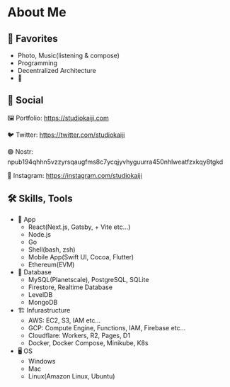# About Me

## 🤍 Favorites
- Photo, Music(listening & compose)
- Programming
- Decentralized Architecture
- 🥩

## 🤝 Social
🖼 Portfolio: https://studiokaiji.com

🐦 Twitter: https://twitter.com/studiokaiji
 
🟣 Nostr: npub194qhhn5vzzyrsqaugfms8c7ycqjyvhyguurra450nhlweatfzxkqy8tgkd

🤳 Instagram: https://instagram.com/studiokaiji

## 🛠 Skills, Tools
- 📱 App
  - React(Next.js, Gatsby, + Vite etc...)
  - Node.js
  - Go
  - Shell(bash, zsh)
  - Mobile App(Swift UI, Cocoa, Flutter)
  - Ethereum(EVM)
- 📼 Database
  - MySQL(Planetscale), PostgreSQL, SQLite
  - Firestore, Realtime Database
  - LevelDB
  - MongoDB
- 🏗 Infurastructure
  - AWS: EC2, S3, IAM etc...
  - GCP: Compute Engine, Functions, IAM, Firebase etc...
  - Cloudflare: Workers, R2, Pages, D1
  - Docker, Docker Compose, Minikube, K8s
- 🖥 OS
  - Windows
  - Mac
  - Linux(Amazon Linux, Ubuntu)
